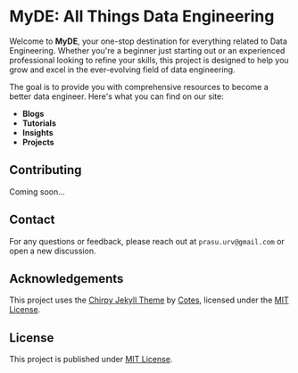 # MyDE: All Things Data Engineering

Welcome to **MyDE**, your one-stop destination for everything related to Data Engineering. Whether you're a beginner just starting out or an experienced professional looking to refine your skills, this project is designed to help you grow and excel in the ever-evolving field of data engineering.

The goal is to provide you with comprehensive resources to become a better data engineer. Here's what you can find on our site:

- **Blogs**
- **Tutorials**
- **Insights**
- **Projects**

## Contributing

Coming soon...

## Contact

For any questions or feedback, please reach out at `prasu.urv@gmail.com` or open a new discussion.

## Acknowledgements

This project uses the [Chirpy Jekyll Theme](https://github.com/cotes2020/jekyll-theme-chirpy) by [Cotes](https://github.com/cotes2020), licensed under the [MIT License](https://github.com/cotes2020/jekyll-theme-chirpy/blob/master/LICENSE).

## License

This project is published under [MIT License](./LICENSE).
